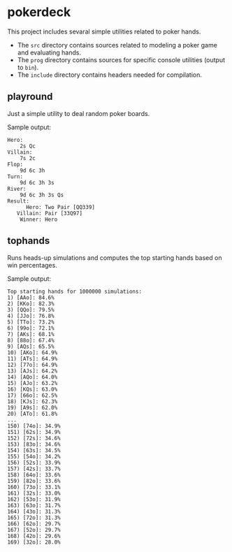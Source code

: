 # pokerdeck

This project includes sevaral simple utilities related to poker hands.

* The `src` directory contains sources related to modeling a poker game and evaluating hands.
* The `prog` directory contains sources for specific console utilities (output to `bin`).
* The `include` directory contains headers needed for compilation.


## playround

Just a simple utility to deal random poker boards.

Sample output:

```
Hero:
	2s Qc
Villain:
	7s 2c
Flop:
	9d 6c 3h
Turn:
	9d 6c 3h 3s
River:
	9d 6c 3h 3s Qs
Result:
      Hero: Two Pair [QQ339]
   Villain: Pair [33Q97]
    Winner: Hero
```


## tophands

Runs heads-up simulations and computes the top starting hands based on win percentages.

Sample output:

```
Top starting hands for 1000000 simulations:
1) [AAo]: 84.6%
2) [KKo]: 82.3%
3) [QQo]: 79.5%
4) [JJo]: 76.8%
5) [TTo]: 73.2%
6) [99o]: 72.1%
7) [AKs]: 68.1%
8) [88o]: 67.4%
9) [AQs]: 65.5%
10) [AKo]: 64.9%
11) [ATs]: 64.9%
12) [77o]: 64.9%
13) [AJs]: 64.2%
14) [AQo]: 64.0%
15) [AJo]: 63.2%
16) [KQs]: 63.0%
17) [66o]: 62.5%
18) [KJs]: 62.3%
19) [A9s]: 62.0%
20) [ATo]: 61.8%
...
150) [74o]: 34.9%
151) [62s]: 34.9%
152) [72s]: 34.6%
153) [83o]: 34.6%
154) [63s]: 34.5%
155) [54o]: 34.2%
156) [52s]: 33.9%
157) [42s]: 33.7%
158) [64o]: 33.6%
159) [82o]: 33.6%
160) [73o]: 33.1%
161) [32s]: 33.0%
162) [53o]: 31.9%
163) [63o]: 31.7%
164) [43o]: 31.3%
165) [72o]: 31.3%
166) [62o]: 29.7%
167) [52o]: 29.7%
168) [42o]: 29.6%
169) [32o]: 28.0%
```


